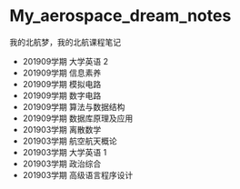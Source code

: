 # My_aerospace_dream_notes
我的北航梦，我的北航课程笔记


- 201909学期		大学英语 2										
- 201909学期		信息素养		 			 
- 201909学期		模拟电路		
- 201909学期		数字电路		
- 201909学期		算法与数据结构										
- 201909学期		数据库原理及应用										
- 201903学期		离散数学										
- 201903学期		航空航天概论	
- 201903学期		大学英语 1										
- 201903学期		政治综合
- 201903学期		高级语言程序设计		